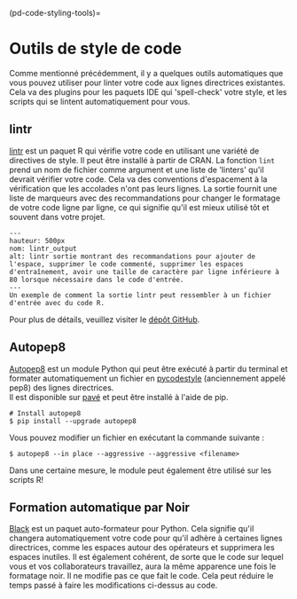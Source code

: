 (pd-code-styling-tools)=
# Outils de style de code

Comme mentionné précédemment, il y a quelques outils automatiques que vous pouvez utiliser pour linter votre code aux lignes directrices existantes. Cela va des plugins pour les paquets IDE qui 'spell-check' votre style, et les scripts qui se lintent automatiquement pour vous.

## lintr

[lintr](https://cran.r-project.org/web/packages/lintr/lintr.pdf) est un paquet R qui vérifie votre code en utilisant une variété de directives de style.  Il peut être installé à partir de CRAN. La fonction `lint` prend un nom de fichier comme argument et une liste de 'linters' qu'il devrait vérifier votre code. Cela va des conventions d'espacement à la vérification que les accolades n'ont pas leurs lignes. La sortie fournit une liste de marqueurs avec des recommandations pour changer le formatage de votre code ligne par ligne, ce qui signifie qu'il est mieux utilisé tôt et souvent dans votre projet.

```{figure} ../../figures/lintr-output.png
---
hauteur: 500px
nom: lintr_output
alt: lintr sortie montrant des recommandations pour ajouter de l'espace, supprimer le code commenté, supprimer les espaces d'entraînement, avoir une taille de caractère par ligne inférieure à 80 lorsque nécessaire dans le code d'entrée.
---
Un exemple de comment la sortie lintr peut ressembler à un fichier d'entrée avec du code R.
```

Pour plus de détails, veuillez visiter le [dépôt GitHub](https://github.com/jimhester/lintr).

## Autopep8

[Autopep8](https://pypi.org/project/autopep8/) est un module Python qui peut être exécuté à partir du terminal et formater automatiquement un fichier en [pycodestyle](https://github.com/PyCQA/pycodestyle) (anciennement appelé pep8) des lignes directrices.  
Il est disponible sur [pavé](https://pypi.org) et peut être installé à l'aide de pip.

```
# Install autopep8
$ pip install --upgrade autopep8
```

Vous pouvez modifier un fichier en exécutant la commande suivante :

```
$ autopep8 --in place --aggressive --aggressive <filename>
```

Dans une certaine mesure, le module peut également être utilisé sur les scripts R!

## Formation automatique par Noir

[Black](https://black.readthedocs.io/en/stable/) est un paquet auto-formateur pour Python. Cela signifie qu'il changera automatiquement votre code pour qu'il adhère à certaines lignes directrices, comme les espaces autour des opérateurs et supprimera les espaces inutiles. Il est également cohérent, de sorte que le code sur lequel vous et vos collaborateurs travaillez, aura la même apparence une fois le formatage noir. Il ne modifie pas ce que fait le code. Cela peut réduire le temps passé à faire les modifications ci-dessus au code.
